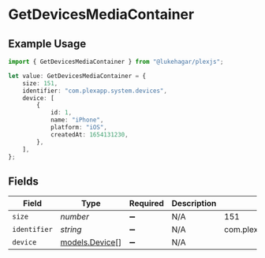# GetDevicesMediaContainer

## Example Usage

```typescript
import { GetDevicesMediaContainer } from "@lukehagar/plexjs";

let value: GetDevicesMediaContainer = {
    size: 151,
    identifier: "com.plexapp.system.devices",
    device: [
        {
            id: 1,
            name: "iPhone",
            platform: "iOS",
            createdAt: 1654131230,
        },
    ],
};
```

## Fields

| Field                                  | Type                                   | Required                               | Description                            | Example                                |
| -------------------------------------- | -------------------------------------- | -------------------------------------- | -------------------------------------- | -------------------------------------- |
| `size`                                 | *number*                               | :heavy_minus_sign:                     | N/A                                    | 151                                    |
| `identifier`                           | *string*                               | :heavy_minus_sign:                     | N/A                                    | com.plexapp.system.devices             |
| `device`                               | [models.Device](../models/device.md)[] | :heavy_minus_sign:                     | N/A                                    |                                        |